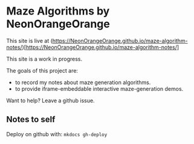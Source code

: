 # Maze Algorithms by NeonOrangeOrange

This site is live at (https://NeonOrangeOrange.github.io/maze-algorithm-notes/)[https://NeonOrangeOrange.github.io/maze-algorithm-notes/]

This site is a work in progress. 

The goals of this project are:
- to record my notes about maze generation algorithms.
- to provide iframe-embeddable interactive maze-generation demos.

Want to help? Leave a github issue.


## Notes to self

Deploy on github with: `mkdocs gh-deploy`
